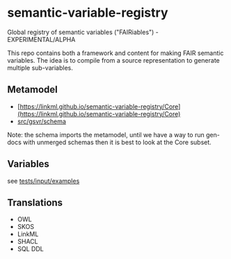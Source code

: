 # semantic-variable-registry

Global registry of semantic variables ("FAIRiables") - EXPERIMENTAL/ALPHA

This repo contains both a framework and content for making FAIR semantic variables. The idea is to compile from
a source representation to generate multiple sub-variables.

## Metamodel

 - [https://linkml.github.io/semantic-variable-registry/Core](https://linkml.github.io/semantic-variable-registry/Core)
 - [src/gsvr/schema](src/gsvr/schema)

Note: the schema imports the metamodel, until we have a way to run gen-docs with unmerged schemas then
it is best to look at the Core subset.

## Variables

see [tests/input/examples](tests/input/examples)

## Translations

- OWL
- SKOS
- LinkML
- SHACL
- SQL DDL